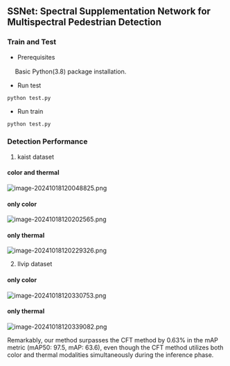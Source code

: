 ## SSNet: Spectral Supplementation Network for Multispectral Pedestrian Detection

### Train and Test

- Prerequisites

　	Basic Python(3.8) package installation.

-  Run test

```python
python test.py
```

- Run train

```python
python test.py
```

### Detection Performance

1. kaist dataset

#### color and thermal 

![image-20241018120048825.png](https://cdn-fusion.imgcdn.store/i/2024/d37d3841abb8b23d.png)

#### only color

![image-20241018120202565.png](https://s2.loli.net/2024/10/18/qf3V8tMiCvcwoXB.png)

#### only thermal

![image-20241018120229326.png](https://cdn-fusion.imgcdn.store/i/2024/df55a07bbc576718.png)

2. llvip dataset

#### only color

![image-20241018120330753.png](https://s2.loli.net/2024/10/18/1pabZAmGsqB6E7i.png)

#### only thermal
![image-20241018120339082.png](https://cdn-fusion.imgcdn.store/i/2024/245c58561bfc4225.png)

 Remarkably, our method surpasses the CFT method by 0.63\% in the mAP metric (mAP50: 97.5, mAP: 63.6), even though the CFT method utilizes both color and thermal modalities simultaneously during the inference phase.
